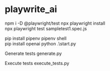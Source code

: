 # playwrite_ai


npm i -D @playwright/test
npx playwright install   
npx playwright test sampletest1.spec.js

pip install pipenv
pipenv shell   
pip install openai
python .\start.py


Generate tests
generate.py


Execute tests
execute_tests.py